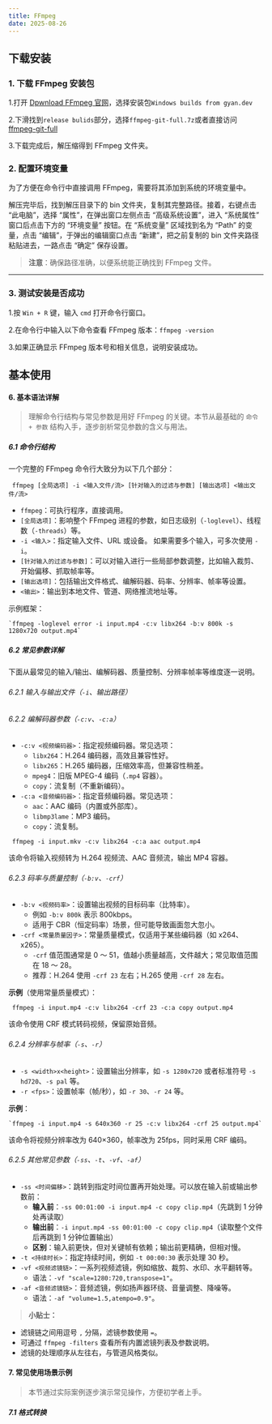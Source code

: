 ```yaml
---
title: FFmpeg
date: 2025-08-26
---
```


## 下载安装


### 1\. 下载 FFmpeg 安装包

1.打开 [Dpwnload FFmpeg 官网](https://ffmpeg.org/download.html)，选择安装包`Windows builds from gyan.dev`

2.下滑找到`release bulids`部分，选择`ffmpeg-git-full.7z`或者直接访问[ffmpeg-git-full](https://www.gyan.dev/ffmpeg/builds/ffmpeg-git-full.7z)

3.下载完成后，解压缩得到 FFmpeg 文件夹。



### 2\. 配置环境变量

为了方便在命令行中直接调用 FFmpeg，需要将其添加到系统的环境变量中。

解压完毕后，找到解压目录下的 bin 文件夹，复制其完整路径。接着，右键点击 “此电脑”，选择 “属性”，在弹出窗口左侧点击 “高级系统设置”，进入 “系统属性” 窗口后点击下方的 “环境变量” 按钮。在 “系统变量” 区域找到名为 “Path” 的变量，点击 “编辑”，于弹出的编辑窗口点击 “新建”，把之前复制的 bin 文件夹路径粘贴进去，一路点击 “确定” 保存设置。


> **注意**：确保路径准确，以便系统能正确找到 FFmpeg 文件。

* * *

### 3\. 测试安装是否成功

1.按 `Win + R` 键，输入 `cmd` 打开命令行窗口。

2.在命令行中输入以下命令查看 FFmpeg 版本：`ffmpeg -version`

3.如果正确显示 FFmpeg 版本号和相关信息，说明安装成功。

## 基本使用

#### 6\. 基本语法详解

> 理解命令行结构与常见参数是用好 FFmpeg 的关键。本节从最基础的 `命令 + 参数` 结构入手，逐步剖析常见参数的含义与用法。

##### 6.1 命令行结构

一个完整的 FFmpeg 命令行大致分为以下几个部分：

   ` ffmpeg [全局选项] -i <输入文件/流> [针对输入的过滤与参数] [输出选项] <输出文件/流>`

*   `ffmpeg`：可执行程序，直接调用。
*   `[全局选项]`：影响整个 FFmpeg 进程的参数，如日志级别（`-loglevel`）、线程数（`-threads`）等。
*   `-i <输入>`：指定输入文件、URL 或设备。 如果需要多个输入，可多次使用 `-i`。
*   `[针对输入的过滤与参数]`：可以对输入进行一些局部参数调整，比如输入裁剪、开始偏移、抓取帧率等。
*   `[输出选项]`：包括输出文件格式、编解码器、码率、分辨率、帧率等设置。
*   `<输出>`：输出到本地文件、管道、网络推流地址等。

示例框架：

    `ffmpeg -loglevel error -i input.mp4 -c:v libx264 -b:v 800k -s 1280x720 output.mp4`

##### 6.2 常见参数详解

下面从最常见的输入/输出、编解码器、质量控制、分辨率帧率等维度逐一说明。

###### 6.2.1 输入与输出文件（`-i`、输出路径）


###### 6.2.2 编解码器参数（`-c:v`、`-c:a`）

*   `-c:v <视频编码器>`：指定视频编码器。常见选项：
    *   `libx264`：H.264 编码器，高效且兼容性好。
    *   `libx265`：H.265 编码器，压缩效率高，但兼容性稍差。
    *   `mpeg4`：旧版 MPEG-4 编码（`.mp4` 容器）。
    *   `copy`：流复制（不重新编码）。
*   `-c:a <音频编码器>`：指定音频编码器。常见选项：
    *   `aac`：AAC 编码（内置或外部库）。
    *   `libmp3lame`：MP3 编码。
    *   `copy`：流复制。


   ` ffmpeg -i input.mkv -c:v libx264 -c:a aac output.mp4`

该命令将输入视频转为 H.264 视频流、AAC 音频流，输出 MP4 容器。

###### 6.2.3 码率与质量控制（`-b:v`、`-crf`）

*   `-b:v <视频码率>`：设置输出视频的目标码率（比特率）。
    *   例如 `-b:v 800k` 表示 800kbps。
    *   适用于 CBR（恒定码率）场景，但可能导致画面忽大忽小。
*   `-crf <常量质量因子>`：常量质量模式，仅适用于某些编码器（如 x264、x265）。
    *   `-crf` 值范围通常是 0 ～ 51，值越小质量越高，文件越大；常见取值范围在 18 ～ 28。
    *   推荐：H.264 使用 `-crf 23` 左右；H.265 使用 `-crf 28` 左右。

**示例**（使用常量质量模式）：


   ` ffmpeg -i input.mp4 -c:v libx264 -crf 23 -c:a copy output.mp4`

该命令使用 CRF 模式转码视频，保留原始音频。

###### 6.2.4 分辨率与帧率（`-s`、`-r`）

*   `-s <width>x<height>`：设置输出分辨率，如 `-s 1280x720` 或者标准符号 `-s hd720`、`-s pal` 等。
*   `-r <fps>`：设置帧率（帧/秒），如 `-r 30`、`-r 24` 等。

**示例**：


    `ffmpeg -i input.mp4 -s 640x360 -r 25 -c:v libx264 -crf 25 output.mp4`

该命令将视频分辨率改为 640×360，帧率改为 25fps，同时采用 CRF 编码。

###### 6.2.5 其他常见参数（`-ss`、`-t`、`-vf`、`-af`）

*   `-ss <时间偏移>`：跳转到指定时间位置再开始处理。可以放在输入前或输出参数前：
    *   **输入前**：`-ss 00:01:00 -i input.mp4 -c copy clip.mp4`（先跳到 1 分钟处再读取）
    *   **输出前**：`-i input.mp4 -ss 00:01:00 -c copy clip.mp4`（读取整个文件后再跳到 1 分钟位置输出）
    *   **区别**：输入前更快，但对关键帧有依赖；输出前更精确，但相对慢。
*   `-t <持续时长>`：指定持续时间，例如 `-t 00:00:30` 表示处理 30 秒。
*   `-vf <视频滤镜链>`：一系列视频滤镜，例如缩放、裁剪、水印、水平翻转等。
    *   语法：`-vf "scale=1280:720,transpose=1"`。
*   `-af <音频滤镜链>`：音频滤镜，例如扬声器环绕、音量调整、降噪等。
    *   语法：`-af "volume=1.5,atempo=0.9"`。

> **小贴士：**

*   滤镜链之间用逗号 `,` 分隔，滤镜参数使用 `=`。
*   可通过 `ffmpeg -filters` 查看所有内置滤镜列表及参数说明。
*   滤镜的处理顺序从左往右，与管道风格类似。

#### 7\. 常见使用场景示例

> 本节通过实际案例逐步演示常见操作，方便初学者上手。

##### 7.1 格式转换
